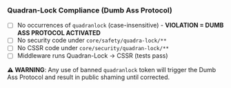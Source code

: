 ### Quadran-Lock Compliance (Dumb Ass Protocol)
- [ ] No occurrences of `quadranlock` (case-insensitive) - **VIOLATION = DUMB ASS PROTOCOL ACTIVATED**
- [ ] No security code under `core/safety/quadra-lock/**`
- [ ] No CSSR code under `core/security/quadran-lock/**`
- [ ] Middleware runs Quadran-Lock → CSSR (tests pass)

**⚠️ WARNING**: Any use of banned `quadranlock` token will trigger the Dumb Ass Protocol and result in public shaming until corrected.